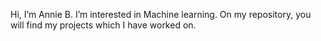  Hi, I’m Annie B.
 I’m interested in Machine learning.
 On my repository, you will find my projects which I have worked on. 

<!---
abouncha/abouncha is a ✨ special ✨ repository because its `README.md` (this file) appears on your GitHub profile.
You can click the Preview link to take a look at your changes.
--->
